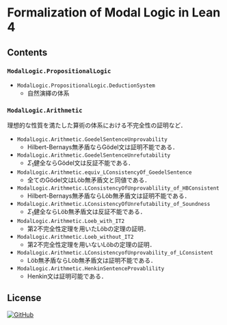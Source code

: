 # Formalization of Modal Logic in Lean 4 

## Contents

### `ModalLogic.PropositionalLogic`

- `ModalLogic.PropositionalLogic.DeductionSystem`
    - 自然演繹の体系

### `ModalLogic.Arithmetic`

理想的な性質を満たした算術の体系における不完全性の証明など．

- `ModalLogic.Arithmetic.GoedelSentenceUnprovability`
    - Hilbert-Bernays無矛盾ならGödel文は証明不能である．
- `ModalLogic.Arithmetic.GoedelSentenceUnrefutability`
    - $Σ_1$健全ならGödel文は反証不能である．
- `ModalLogic.Arithmetic.equiv_LConsistencyOf_GoedelSentence`
    - 全てのGödel文はLöb無矛盾文と同値である．
- `ModalLogic.Arithmetic.LConsistencyOfUnprovablility_of_HBConsistent`
    - Hilbert-Bernays無矛盾ならLöb無矛盾文は証明不能である．
- `ModalLogic.Arithmetic.LConsistencyOfUnrefutability_of_Soundness`
    - $Σ_1$健全ならLöb無矛盾文は反証不能である．
- `ModalLogic.Arithmetic.Loeb_with_IT2`
    - 第2不完全性定理を用いたLöbの定理の証明．
- `ModalLogic.Arithmetic.Loeb_without_IT2`
    - 第2不完全性定理を用いないLöbの定理の証明．
- `ModalLogic.Arithmetic.LConsistencyofUnprovability_of_LConsistent`
    - Löb無矛盾ならLöb無矛盾文は証明不能である．
- `ModalLogic.Arithmetic.HenkinSentenceProvablility`
    - Henkin文は証明可能である．

## License

[![GitHub](https://img.shields.io/github/license/sno2wman/lean4-modallogic?style=flat-square)](https://github.com/SnO2WMaN/lean4-modallogic/blob/main/LICENSE)
